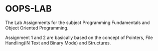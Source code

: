# OOPS-LAB
The Lab Assignments for the subject Programming Fundamentals and Object Oriented Programming.

Assignment 1 and 2 are basically based on the concept of Pointers, File Handling(IN Text and Binary Mode) and Structures.
